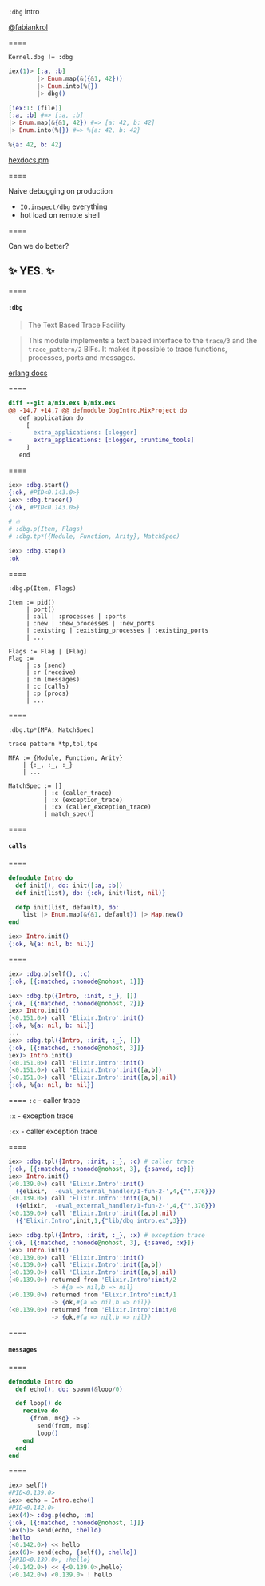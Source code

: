 `:dbg` intro

[@fabiankrol](https://github.com/fabiankrol/)

====

`Kernel.dbg != :dbg`

```elixir [1-3|4|6-9|11]
iex(1)> [:a, :b]
        |> Enum.map(&({&1, 42}))
        |> Enum.into(%{})
        |> dbg()

[iex:1: (file)]
[:a, :b] #=> [:a, :b]
|> Enum.map(&{&1, 42}) #=> [a: 42, b: 42]
|> Enum.into(%{}) #=> %{a: 42, b: 42}

%{a: 42, b: 42}
```

[hexdocs.pm](https://hexdocs.pm/elixir/main/Kernel.html#dbg/2)

====

Naive debugging on production

- `IO.inspect/dbg` everything
- hot load on remote shell

====

Can we do better?

## ✨ YES. ✨

====

#### `:dbg`

> The Text Based Trace Facility

> This module implements a text based interface to the `trace/3` and the `trace_pattern/2` BIFs.
> It makes it possible to trace functions, processes, ports and messages.

[erlang docs](https://www.erlang.org/doc/man/dbg)

====

```diff
diff --git a/mix.exs b/mix.exs
@@ -14,7 +14,7 @@ defmodule DbgIntro.MixProject do
   def application do
     [
-      extra_applications: [:logger]
+      extra_applications: [:logger, :runtime_tools]
     ]
   end
```

====

```elixir [1-2|3-4|10-11|6-8]
iex> :dbg.start()
{:ok, #PID<0.143.0>}
iex> :dbg.tracer()
{:ok, #PID<0.143.0>}

# 🔥
# :dbg.p(Item, Flags)
# :dbg.tp*({Module, Function, Arity}, MatchSpec)

iex> :dbg.stop()
:ok
```

====

`:dbg.p(Item, Flags)`

```text [1]
Item := pid()
     | port()
     | :all | :processes | :ports
     | :new | :new_processes | :new_ports
     | :existing | :existing_processes | :existing_ports
     | ...
```
``` text [2,6|2,5]
Flags := Flag | [Flag]
Flag :=
     | :s (send)
     | :r (receive)
     | :m (messages)
     | :c (calls)
     | :p (procs)
     | ...
```


====

`:dbg.tp*(MFA, MatchSpec)`

`trace pattern *tp,tpl,tpe`


```text [1,2]
MFA := {Module, Function, Arity}
    | {:_, :_, :_}
    | ...
```

```text [1-4]
MatchSpec := []
          | :c (caller_trace)
          | :x (exception_trace)
          | :cx (caller_exception_trace)
          | match_spec()
```

====

#### `calls`

====

```elixir
defmodule Intro do
  def init(), do: init([:a, :b])
  def init(list), do: {:ok, init(list, nil)}

  defp init(list, default), do:
    list |> Enum.map(&{&1, default}) |> Map.new()
end
```

```elixir
iex> Intro.init()
{:ok, %{a: nil, b: nil}}
```

====
```elixir
iex> :dbg.p(self(), :c)
{:ok, [{:matched, :nonode@nohost, 1}]}
```

```elixir [0|1|2|4|7|8|10-12]
iex> :dbg.tp({Intro, :init, :_}, [])
{:ok, [{:matched, :nonode@nohost, 2}]}
iex> Intro.init()
(<0.151.0>) call 'Elixir.Intro':init()
{:ok, %{a: nil, b: nil}}
...
iex> :dbg.tpl({Intro, :init, :_}, [])
{:ok, [{:matched, :nonode@nohost, 3}]}
iex)> Intro.init()
(<0.151.0>) call 'Elixir.Intro':init()
(<0.151.0>) call 'Elixir.Intro':init([a,b])
(<0.151.0>) call 'Elixir.Intro':init([a,b],nil)
{:ok, %{a: nil, b: nil}}
```

====
`:c` - caller trace

`:x` - exception trace

`:cx` - caller exception trace

====

```elixir [1|4-9|8-9|1]
iex> :dbg.tpl({Intro, :init, :_}, :c) # caller trace
{:ok, [{:matched, :nonode@nohost, 3}, {:saved, :c}]}
iex> Intro.init()
(<0.139.0>) call 'Elixir.Intro':init()
  ({elixir, '-eval_external_handler/1-fun-2-',4,{"",376}})
(<0.139.0>) call 'Elixir.Intro':init([a,b])
  ({elixir, '-eval_external_handler/1-fun-2-',4,{"",376}})
(<0.139.0>) call 'Elixir.Intro':init([a,b],nil)
  ({'Elixir.Intro',init,1,{"lib/dbg_intro.ex",3}})
```
```elixir [1|4-6|7-12]
iex> :dbg.tpl({Intro, :init, :_}, :x) # exception trace
{:ok, [{:matched, :nonode@nohost, 3}, {:saved, :x}]}
iex> Intro.init()
(<0.139.0>) call 'Elixir.Intro':init()
(<0.139.0>) call 'Elixir.Intro':init([a,b])
(<0.139.0>) call 'Elixir.Intro':init([a,b],nil)
(<0.139.0>) returned from 'Elixir.Intro':init/2
            -> #{a => nil,b => nil}
(<0.139.0>) returned from 'Elixir.Intro':init/1
            -> {ok,#{a => nil,b => nil}}
(<0.139.0>) returned from 'Elixir.Intro':init/0
            -> {ok,#{a => nil,b => nil}}
```

====

#### `messages`

====

```elixir
defmodule Intro do
  def echo(), do: spawn(&loop/0)

  def loop() do
    receive do
      {from, msg} ->
        send(from, msg)
        loop()
    end
  end
end
```

====

```elixir [1-2|3-4|5-6|7,9|10,12,13]
iex> self()
#PID<0.139.0>
iex> echo = Intro.echo()
#PID<0.142.0>
iex(4)> :dbg.p(echo, :m)
{:ok, [{:matched, :nonode@nohost, 1}]}
iex(5)> send(echo, :hello)
:hello
(<0.142.0>) << hello
iex(6)> send(echo, {self(), :hello})
{#PID<0.139.0>, :hello}
(<0.142.0>) << {<0.139.0>,hello}
(<0.142.0>) <0.139.0> ! hello
```
